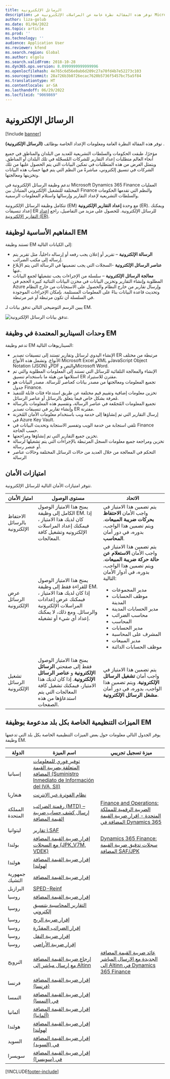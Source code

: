 ```yaml
---
title: الرسائل الإلكترونية
description: توفر هذه المقالة نظرة عامة عن المراسلات الإلكترونية في Microsoft Dynamics 365‎ Finance بالإضافة إلى معلومات الإعداد.
author: liza-golub
ms.date: 01/04/2022
ms.topic: article
ms.prod: ''
ms.technology: ''
audience: Application User
ms.reviewer: kfend
ms.search.region: Global
ms.author: elgolu
ms.search.validFrom: 2018-10-28
ms.dyn365.ops.version: 8.0999999999999996
ms.openlocfilehash: 4e765c6d56e0ab6d209c27a70fd4b7e52273c103
ms.sourcegitcommit: 28a726b3b0726ecac7620b5736f5457bc75a5f84
ms.translationtype: HT
ms.contentlocale: ar-SA
ms.lasthandoff: 06/29/2022
ms.locfileid: "9069869"
---
```

# <a name="electronic-messaging"></a>الرسائل الإلكترونية

[!include [banner](../includes/banner.md)]

توفر هذه المقالة النظرة العامة ومعلومات الإعداد الخاصة بوظائف **(الرسائل الإلكترونية)** .

مؤخرًا، طبقت الحكومات والسلطات التشريعية للعديد من البلدان والمناطق في جميع أنحاء العالم متطلبات إعداد التقارير للشركات المٌسجّلة في تلك البلدان أو المناطق. ويتمثل الغرض من هذه المتطلبات في تمكين البيانات التي يتم الحصول عليها من تلك الشركات في تنسيق إلكتروني، مباشرةً من النظم التي يتم فيها حساب هذه البيانات وتخزينها ومعالجتها.

تدعم وظيفة الرسائل الإلكترونية في Microsoft Dynamics 365‎ Finance العمليات المختلفة للتشغيل الإلكتروني المتبادل بين Finance والنظم التي تقدمها الحكومات والسلطات التشريعية لإعداد التقارير وإرسالها واستلام المعلومات الرسمية.

تتكامل وظيفة الرسائل الإلكترونية (EM) مع وحدة **إعداد التقارير الإلكترونية** (ER). ويمكنك إعداد تنسيقات ER للرسائل الإلكترونية. للحصول على مزيد من التفاصيل، راجع [إعداد التقارير الإلكترونية (ER)](/dynamics365/unified-operations/dev-itpro/analytics/general-electronic-reporting).

## <a name="basic-concepts-for-em-functionality"></a>المفاهيم الأساسية لوظيفة EM

تستند وظيفة EM إلى الكيانات التالية:

- **الرسالة الإلكترونية** – تقرير أو إعلان يجب رفعه أو إرساله داخلياً، مثل تقرير يتم إرساله إلى مكتب الضرائب.
- **عناصر الرسائل الإلكترونية** -السجلات التي يجب تضمينها في الرسالة التي يتم الإبلاغ عنها.
- **معالجة الرسائل الإلكترونية** – سلسلة من الإجراءات يجب تشغيلها لجمع البيانات المطلوبة وإنشاء التقارير وتخزين البيانات في مخزن البيانات الثنائية كبيرة الحجم في Azure وإرسال تقارير من خارج النظام والحصول على الاستجابات من خارج النظام وتحديث قاعدة البيانات بناءً على المعلومات المستلمة. بإمكان الإجراءات الموجودة في السلسلة أن تكون مرتبطة أو غير مرتبطة.

يبين الرسم التوضيحي التالي تدفق بيانات لـ EM.

![تدفق بيانات الرسائل الإلكترونية.](media/electronic-messaging-data-flow.png)

## <a name="scenarios-supported-by-the-em-functionality"></a>وحدات السيناريو المعتمدة في وظيفة EM

تدعم وظيفة EM السيناريوهات التالية:

- الإنشاء اليدوي لرسائل وتقارير تستند إلى تنسيقات تصدير ER مرتبطة من مختلف الأنواع. وتشمل هذه الأنواع Microsoft Excel وXML وJavaScript Object Notation (JSON) وPDF والنص وMicrosoft Word.
- الإنشاء والمعالجة التلقائية للرسائل التي تستند إلى المعلومات المطلوبة والتي تم استلامها من هيئة ما باستخدام تنسيق ER مقترن للاستيراد.
- تجميع المعلومات ومعالجتها من مصدر بيانات كعناصر للرسالة. مصدر البيانات هو جدول Finance.
- تخزين معلومات إضافية وتقييم قيم مختلفة عن طريق استدعاء فئات قابلة للتنفيذ مُعرفة بشكل خاص فيما يتعلق بالرسائل أو عناصر الرسائل.
- تجميع المعلومات المُجمّعة في عناصر الرسالة، وتقسيم هذه المعلومات بالرسالة وإنشاء تقارير في تنسيقات تصدير ER مقترنة.
- إرسال التقارير التي تم إنشاؤها إلى خدمة ويب باستخدام معلومات الأمان المُخزنة في Azure Key Vault.
- تلقي استجابة من خدمة الويب وتفسير الاستجابة وتحديث البيانات في Finance حسب الحاجة.
- تخزين جميع التقارير التي تم إنشاؤها ومراجعتها.
- تخزين ومراجعة جميع معلومات السجل المرتبطة بالإجراءات التي يتم تشغيلها لرسالة أو عنصر رسالة.
- التحكم في المعالجة من خلال العديد من حالات الرسائل المختلفة وحالات عناصر الرسالة

## <a name="security-privileges"></a>امتيازات الأمان

تتوفر امتيازات الأمان التالية للرسائل الإلكترونية.

| امتياز الأمان           | مستوى الوصول | الاتحاد |
|------------------------------|--------------|-------------|
| الاحتفاظ بالرسائل الإلكترونية | يمنح هذا الامتياز الوصول الكامل إلى وظيفة EM. إذا كان لديك هذا الامتياز ، فيمكنك إعداد المراسلات الإلكترونيه وتشغيل كافة المعالجات. | يتم تضمين هذا الامتياز في واجب الأمان **الاحتفاظ بحركات ضريبة المبيعات**. ويتم تضمين هذا الواجب، بدوره، في دور أمان **المحاسب**. |
| عرض الرسائل الإلكترونية     | يمنح هذا الامتياز الوصول للقراءة فقط إلى وظيفة EM. إذا كان لديك هذا الامتياز ، فيمكنك عرض إعدادات المراسلات الإلكترونية والرسائل. ومع ذلك، لا يمكنك إعداد أي شيء أو تشغيله. | يتم تضمين هذا الامتياز في واجب الأمان **الاستعلام عن حالة حركة ضريبة المبيعات**. ويتم تضمين هذا الواجب، بدوره، في أدوار الأمان التالية:<ul><li>مدير المجموعات</li><li>موظف الحسابات المدينة</li><li>مدير الحسابات المدينة</li><li>محاسب الضرائب</li><li>المحاسب</li><li>مدير الحسابات</li><li>المشرف على المحاسبة</li><li>مدير المبيعات</li><li>موظف الحسابات الدائنة</li></ul> |
| تشغيل الرسائل الإلكترونية  | يمنح هذا الامتياز الوصول فقط إلى صفحتي **الرسائل الإلكترونية** و **عناصر الرسائل الإلكترونية**. إذا كان لديك هذا الامتياز، فيمكنك تشغيل كافة المعالجات التي يتم استدعاؤها من هذه الصفحات. | يتم تضمين هذا الامتياز في واجب أمان **تشغيل الرسائل الإلكترونية**. ويتم تضمين هذا الواجب، بدوره، في دور أمان **مشغل الرسائل الإلكترونية**. |

## <a name="country-specific-regulatory-features-supported-by-the-em-functionality"></a>الميزات التنظيمية الخاصة بكل بلد مدعومة بوظيفة EM

يوفر الجدول التالي معلومات حول بعض الميزات التنظيمية الخاصة بكل بلد التي تدعمها وظيفة EM.

| الدولة     | اسم الميزة | ميزة تسجيل تجريبي |
|-------------|--------------|------------------------|
| إسبانيا       | [توفير فوري للمعلومات المتعلقة بضريبة القيمة المضافة (Suministro Inmediato de Información del IVA, SII)](../localizations/emea-esp-sii.md) | |
| هنغاريا‬     | [نظام الفوترة عبر الإنترنت](../localizations/emea-hun-online-invoicing.md) | |
| المملكة المتحدة | [رقمنة الضرائب (MTD) – إرسال كشف حساب ضريبة القيمة المضافة](../localizations/emea-gbr-mtd-vat-integration.md) | [Finance and Operations: الضريبة الرقمية للمملكة المتحدة - إقرار ضريبة القيمة المضافة في Dynamics 365](https://community.dynamics.com/365/b/techtalks/posts/finance-and-operations-uk-digital-tax-vat-declaration-in-dynamics-365) |
| ليتوانيا   | [تقارير i.SAF](../localizations/emea-ltu-isaf.md) | |
| بولندا      | [إقرار ضريبة القيمة المضافة مع السجلات (JPK_V7M, VDEK)](../localizations/emea-pol-vdek.md) | [Dynamics 365 Finance: سجلات تدقيق ضريبة القيمة المضافة SAF/JPK](https://community.dynamics.com/365/b/techtalks/posts/dynamics-365-finance-saf-jpk-vat-audit-registers-june-4-2020) |
| هولندا | [إقرار ضريبة القيمة المضافة لهولندا](../localizations/emea-nl-vat-declaration-netherlands.md) | |
| جمهورية التشيك | [إقرار ضريبة القيمة المضافة](../localizations/emea-cze-vat-declaration-tax-declaration-model.md) | |
| البرازيل      | [SPED-Reinf](../localizations/latam-bra-sped-reinf-overview.md) | |
| روسيا      | [إقرار ضريبة القيمة المضافة](../localizations/rus-vat-declaration.md) | |
| روسيا      | [التقارير المحاسبية بتنسيق إلكتروني](../localizations/rus-accounting-reporting.md) | |
| روسيا      | [إقرار ضريبة الربح](../localizations/rus-profit-tax-declaration.md) | |
| روسيا      | [إقرار الضرائب المقدّرة](../localizations/rus-assessed-tax-declaration.md) | |
| روسيا      | [إقرار ضريبة النقل](../localizations/rus-transport-tax-declaration.md) | |
| روسيا      | [إقرار ضريبة الأراضي‬](../localizations/rus-land-tax-declaration.md) | |
| النرويج      | [إرجاع ضريبة القيمة المضافة مع إرسال مباشر إلى Altinn](../localizations/emea-nor-vat-return.md) | [عائد ضريبة القيمة المضافة الجديدة مع الإرسال المباشر إلى Altinn في Dynamics 365 Finance](https://community.dynamics.com/365/dynamics-365-fasttrack/b/techtalks/posts/new-vat-return-with-direct-submission-to-altinn-in-dynamics-365-finance-december-1-2021) |
| فرنسا      | [إقرار ضريبة القيمة المضافة (فرنسا)](../localizations/emea-fra-VAT-declaration-preview-France.md) | |
| النمسا     | [إقرار ضريبة القيمة المضافة في (النمسا)](../localizations/emea-aut-vat-declaration-austria.md) | |
| ألمانيا     | [إقرار ضريبة القيمة المضافة (ألمانيا)](../localizations/emea-deu-vat-declaration-germany.md) | |
| هولندا | [إقرار ضريبة القيمة المضافة لهولندا](../localizations/emea-nl-vat-declaration-netherlands.md) | |
| السويد      | [إقرار ضريبة القيمة المضافة في (السويد)](../localizations/emea-swe-VAT-declaration-Sweden.md) | |
| سويسرا | [إقرار ضريبة القيمة المضافة في (سويسرا)](../localizations/emea-che-vat-declaration-switzerland.md) | |

[!INCLUDE[footer-include](../../includes/footer-banner.md)]


